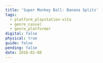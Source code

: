 ```yaml
---
title: 'Super Monkey Ball: Banana Splitz'
tags:
  - platform_playstation-vita
  - genre_casual
  - genre_platformer
digital: false
physical: true
guide: false
pending: false
date: 2016-02-08
---
```

